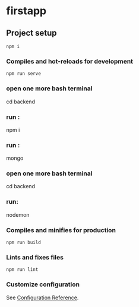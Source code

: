 # firstapp

## Project setup
```
npm i
```

### Compiles and hot-reloads for development
```
npm run serve
```
### open one more bash terminal
cd backend

### run :
npm i

### run : 
mongo

### open one more bash terminal
cd backend
### run:
nodemon

### Compiles and minifies for production
```
npm run build
```

### Lints and fixes files
```
npm run lint
```

### Customize configuration
See [Configuration Reference](https://cli.vuejs.org/config/).
